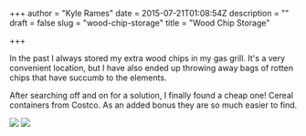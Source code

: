 +++
author = "Kyle Rames"
date = 2015-07-21T01:08:54Z
description = ""
draft = false
slug = "wood-chip-storage"
title = "Wood Chip Storage"

+++

In the past I always stored my extra wood chips in my gas grill. It's a very convenient location, but I have also ended up throwing away bags of rotten chips that have succumb to the elements.

After searching off and on for a solution, I finally found a cheap one! Cereal containers from Costco. As an added bonus they are so much easier to find.

![](/images/2015/07/IMG_7591.jpg)
![](/images/2015/07/IMG_7600.jpg)
